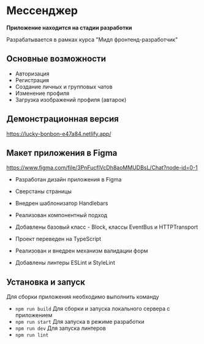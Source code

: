 # Мессенджер

**Приложение находится на стадии разработки**

Разрабатывается в рамках курса "Мидл фронтенд-разработчик"
## Основные возможности
* Авторизация
* Регистрация
* Создание личных и групповых чатов
* Изменение профиля
* Загрузка изображений профиля (автарок)
## Демонстрационная версия
https://lucky-bonbon-e47a84.netlify.app/
## Макет приложения в Figma
https://www.figma.com/file/3PnFucflVcDh8aoMMUDBsL/Chat?node-id=0-1
- Разработан дизайн приложения в Figma
- Сверстаны страницы
- Внедрен шаблонизатор Handlebars

- Реализован компонентный подход
- Добавлены базовый класс - Block, классы EventBus и HTTPTransport
- Проект переведен на TypeScript
- Реализован и внедрен механизм валидации форм
- Добавлены линтеры ESLint и StyleLint
## Установка и запуск
Для сборки приложения необходимо выполнить команду
- `npm run build`
Для сборки и запуска локального сервера с приложением
- `npm run start`
Для запуска в режиме разработки
- `npm run dev`
Для запуска линтеров
- `npm run lint`

